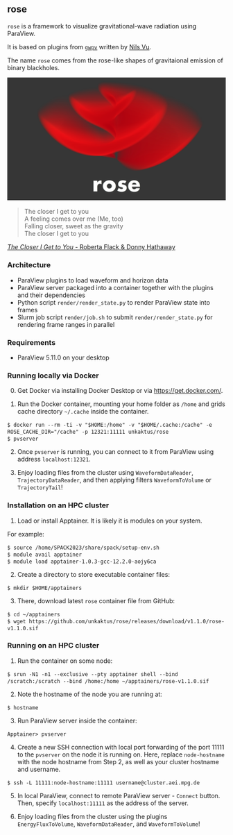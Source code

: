 ## rose

`rose` is a framework to visualize gravitational-wave radiation using ParaView.

It is based on plugins from [`gwpv`](https://github.com/nilsvu/gwpv) written by [Nils Vu](https://github.com/nilsvu).

The name `rose` comes from the rose-like shapes of gravitaional emission of binary blackholes.

![The rose](rose.png)

> The closer I get to you \
> A feeling comes over me (Me, too) \
> Falling closer, sweet as the gravity \
> The closer I get to you

[_The Closer I Get to You_ - Roberta Flack & Donny Hathaway](https://air.unkaktus.art/WWW92xgv94c)

### Architecture
- ParaView plugins to load waveform and horizon data
- ParaView server packaged into a container together with the plugins and their dependencies
- Python script `render/render_state.py` to render ParaView state into frames
- Slurm job script `render/job.sh` to submit `render/render_state.py` for rendering frame ranges in parallel

### Requirements
* ParaView 5.11.0 on your desktop

### Running locally via Docker

0. Get Docker via installing Docker Desktop or via https://get.docker.com/.

1. Run the Docker container, mounting your home folder as `/home` and grids cache directory `~/.cache` inside the container.
```shell
$ docker run --rm -ti -v "$HOME:/home" -v "$HOME/.cache:/cache" -e ROSE_CACHE_DIR="/cache" -p 12321:11111 unkaktus/rose
$ pvserver
```

2. Once `pvserver` is running, you can connect to it from ParaView using address `localhost:12321`.

3. Enjoy loading files from the cluster using `WaveformDataReader`, `TrajectoryDataReader`, and then applying filters `WaveformToVolume` or `TrajectoryTail`!


### Installation on an HPC cluster
1. Load or install Apptainer. It is likely it is modules on your system.

For example:

```shell
$ source /home/SPACK2023/share/spack/setup-env.sh
$ module avail apptainer
$ module load apptainer-1.0.3-gcc-12.2.0-aojy6ca
```

2. Create a directory to store executable container files:
```shell
$ mkdir $HOME/apptainers
```

3. There, download latest `rose` container file from GitHub:
```shell
$ cd ~/apptainers
$ wget https://github.com/unkaktus/rose/releases/download/v1.1.0/rose-v1.1.0.sif
```

### Running on an HPC cluster

1. Run the container on some node:
```shell
$ srun -N1 -n1 --exclusive --pty apptainer shell --bind /scratch:/scratch --bind /home:/home ~/apptainers/rose-v1.1.0.sif
```
2. Note the hostname of the node you are running at:
```shell
$ hostname
```
3. Run ParaView server inside the container:
```shell
Apptainer> pvserver
```

4. Create a new SSH connection with local port forwarding of the port 11111 to the `pvserver` on the node it is running on. Here, replace `node-hostname` with the node hostname from Step 2, as well as your cluster hostname and username.
```shell
$ ssh -L 11111:node-hostname:11111 username@cluster.aei.mpg.de
```
5. In local ParaView, connect to remote ParaView server - `Connect` button.
Then, specify `localhost:11111` as the address of the server.

6. Enjoy loading files from the cluster using the plugins `EnergyFluxToVolume`, `WaveformDataReader`, and `WaveformToVolume`!

